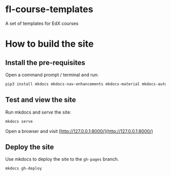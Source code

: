 # fl-course-templates
A set of templates for EdX courses

# How to build the site

## Install the pre-requisites

Open a command prompt / terminal and run:

```bash
pip3 install mkdocs mkdocs-nav-enhancements mkdocs-material mkdocs-autozip
```

## Test and view the site

Run mkdocs and *serve* the site:

```bash
mkdocs serve
```

Open a browser and visit [http://127.0.0.1:8000/](http://127.0.0.1:8000/)

## Deploy the site

Use mkdocs to deploy the site to the `gh-pages` branch.

```bash
mkdocs gh-deploy
```
